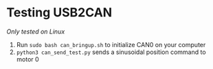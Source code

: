 # Testing USB2CAN
*Only tested on Linux*

1. Run `sudo bash can_bringup.sh` to initialize CAN0 on your computer
2. `python3 can_send_test.py` sends a sinusoidal position command to motor 0
